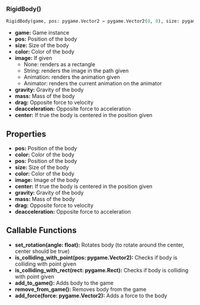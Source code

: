 ### RigidBody()

```py
RigidBody(game, pos: pygame.Vector2 = pygame.Vector2(0, 0), size: pygame.Vector2 = pygame.Vector2(50, 50), color: tuple[int, int, int] = (0, 0, 0), image: Union[sprites.Animator, sprites.Animation, None] = None, gravity: pygame.Vector2 = pygame.Vector2(0, 980), mass: float = 1, drag: float = 0, deacceleration: float = 0, center: bool = False)
```

  * **game:** Game instance
  * **pos:** Position of the body
  * **size:** Size of the body
  * **color:** Color of the body
  * **image:** If given
    * None: renders as a rectangle
    * String: renders the image in the path given
    * Animation: renders the animation given
    * Animator: renders the current animation on the animator
  * **gravity:** Gravity of the body
  * **mass:** Mass of the body
  * **drag:** Opposite force to velocity
  * **deacceleration:** Opposite force to acceleration
  * **center:** If true the body is centered in the position given

## Properties

  * **pos:** Position of the body
  * **color:** Color of the body
  * **pos:** Position of the body
  * **size:** Size of the body
  * **color:** Color of the body
  * **image:** Image of the body
  * **center:** If true the body is centered in the position given
  * **gravity:** Gravity of the body
  * **mass:** Mass of the body
  * **drag:** Opposite force to velocity
  * **deacceleration:** Opposite force to acceleration

## Callable Functions

  * **set_rotation(angle: float):** Rotates body (to rotate around the center, center should be true)
  * **is_colliding_with_point(pos: pygame.Vector2):** Checks if body is colliding with point given
  * **is_colliding_with_rect(rect: pygame.Rect):** Checks if body is colliding with point given
  * **add_to_game():** Adds body to the game
  * **remove_from_game():** Removes body from the game
  * **add_force(force: pygame.Vector2):** Adds a force to the body

